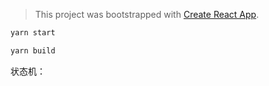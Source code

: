 
> This project was bootstrapped with [Create React App](https://github.com/facebook/create-react-app).

```bash
yarn start

yarn build
```


状态机：

